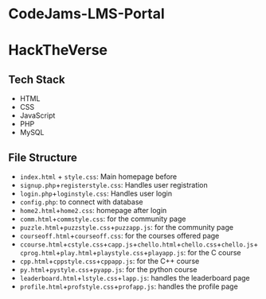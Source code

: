# CodeJams-LMS-Portal

# HackTheVerse


## Tech Stack

- HTML
- CSS
- JavaScript
- PHP
- MySQL

## File Structure

- `index.html` + `style.css`: Main homepage before
- `signup.php`+`registerstyle.css`: Handles user registration
- `login.php`+`loginstyle.css`: Handles user login
- `config.php`: to connect with database
- `home2.html`+`home2.css`: homepage after login
- `comm.html`+`commstyle.css`: for the community page
- `puzzle.html`+`puzzstyle.css`+`puzzapp.js`: for the community page
- `courseoff.html`+`courseoff.css`: for the courses offered page
- `ccourse.html`+`cstyle.css`+`capp.js`+`chello.html`+`chello.css`+`chello.js`+`cprog.html`+`play.html`+`playstyle.css`+`playapp.js`: for the C course
- `cpp.html`+`cppstyle.css`+`cppapp.js`: for the C++ course
- `py.html`+`pystyle.css`+`pyapp.js`: for the python course
- `leaderboard.html`+`lstyle.css`+`lapp.js`: handles the leaderboard page
- `profile.html`+`profstyle.css`+`profapp.js`: handles the profile page 
